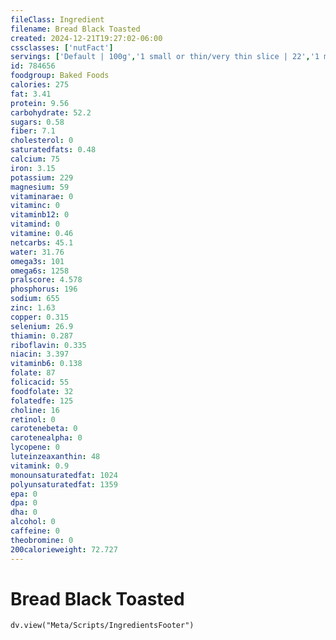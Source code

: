 ```yaml
---
fileClass: Ingredient
filename: Bread Black Toasted
created: 2024-12-21T19:27:02-06:00
cssclasses: ['nutFact']
servings: ['Default | 100g','1 small or thin/very thin slice | 22','1 medium or regular slice | 25','1 large or thick slice | 39','1 slice, crust not eaten | 12','1 slice, snack-size | 9']
id: 784656
foodgroup: Baked Foods
calories: 275
fat: 3.41
protein: 9.56
carbohydrate: 52.2
sugars: 0.58
fiber: 7.1
cholesterol: 0
saturatedfats: 0.48
calcium: 75
iron: 3.15
potassium: 229
magnesium: 59
vitaminarae: 0
vitaminc: 0
vitaminb12: 0
vitamind: 0
vitamine: 0.46
netcarbs: 45.1
water: 31.76
omega3s: 101
omega6s: 1258
pralscore: 4.578
phosphorus: 196
sodium: 655
zinc: 1.63
copper: 0.315
selenium: 26.9
thiamin: 0.287
riboflavin: 0.335
niacin: 3.397
vitaminb6: 0.138
folate: 87
folicacid: 55
foodfolate: 32
folatedfe: 125
choline: 16
retinol: 0
carotenebeta: 0
carotenealpha: 0
lycopene: 0
luteinzeaxanthin: 48
vitamink: 0.9
monounsaturatedfat: 1024
polyunsaturatedfat: 1359
epa: 0
dpa: 0
dha: 0
alcohol: 0
caffeine: 0
theobromine: 0
200calorieweight: 72.727
---
```


# Bread Black Toasted

```dataviewjs
dv.view("Meta/Scripts/IngredientsFooter")
```